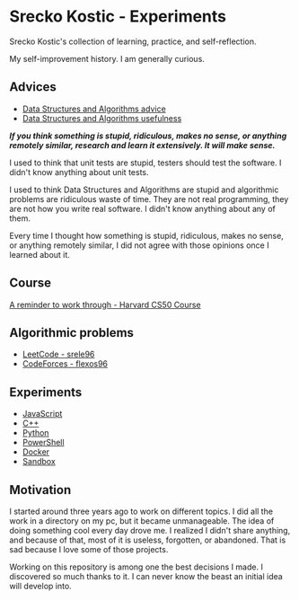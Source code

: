 # Srecko Kostic - Experiments

Srecko Kostic's collection of learning, practice, and self-reflection.

My self-improvement history. I am generally curious.

## Advices

- [Data Structures and Algorithms advice](https://qr.ae/pylUlM)
- [Data Structures and Algorithms usefulness](https://qr.ae/pylUuM)

**_If you think something is stupid, ridiculous, makes no sense, or anything remotely similar, research and learn it extensively. It will make sense._**

I used to think that unit tests are stupid, testers should test the software. I didn't know anything about unit tests.

I used to think Data Structures and Algorithms are stupid and algorithmic problems are ridiculous waste of time. They are not real programming, they are not how you write real software. I didn't know anything about any of them.

Every time I thought how something is stupid, ridiculous, makes no sense, or anything remotely similar, I did not agree with those opinions once I learned about it.

## Course

[A reminder to work through - Harvard CS50 Course](https://learning.edx.org/course/course-v1:HarvardX+CS50+X/block-v1:HarvardX+CS50+X+type@sequential+block@a8730f85a9a94d41a784a58c4b6d8bdc/block-v1:HarvardX+CS50+X+type@vertical+block@31304400fd444ea9860a8833cce5c248)

## Algorithmic problems

- [LeetCode - srele96](https://leetcode.com/srele96/)
- [CodeForces - flexos96](https://codeforces.com/profile/flexos96)

## Experiments

- [JavaScript](./javascript)
- [C++](./cpp)
- [Python](./python)
- [PowerShell](./powershell)
- [Docker](./docker)
- [Sandbox](./sandbox)

## Motivation

I started around three years ago to work on different topics. I did all the work in a directory on my pc, but it became unmanageable. The idea of doing something cool every day drove me. I realized I didn't share anything, and because of that, most of it is useless, forgotten, or abandoned. That is sad because I love some of those projects.

Working on this repository is among one the best decisions I made. I discovered so much thanks to it. I can never know the beast an initial idea will develop into.
